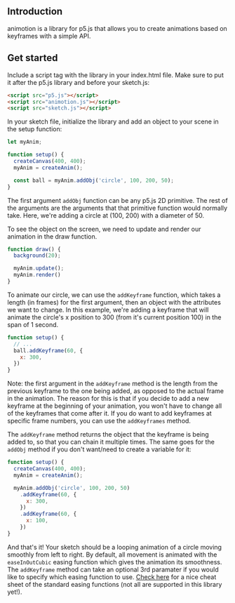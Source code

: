 ## Introduction

animotion is a library for p5.js that allows you to create animations based on keyframes with a simple API.

## Get started

Include a script tag with the library in your index.html file. Make sure to put it after the p5.js library and before your sketch.js:

```html
<script src="p5.js"></script>
<script src="animotion.js"></script>
<script src="sketch.js"></script>
```

In your sketch file, initialize the library and add an object to your scene in the setup function:

```js
let myAnim;

function setup() {
  createCanvas(400, 400);
  myAnim = createAnim();

  const ball = myAnim.addObj('circle', 100, 200, 50);
}
```

The first argument `addObj` function can be any p5.js 2D primitive. The rest of the arguments are the arguments that that primitive function would normally take. Here, we're adding a circle at (100, 200) with a diameter of 50.

To see the object on the screen, we need to update and render our animation in the draw function.

```js
function draw() {
  background(20);

  myAnim.update();
  myAnim.render()
}
```

To animate our circle, we can use the `addKeyframe` function, which takes a length (in frames) for the first argument, then an object with the attributes we want to change. In this example, we're adding a keyframe that will animate the circle's x position to 300 (from it's current position 100) in the span of 1 second.

```js
function setup() {
  // ...
  ball.addKeyframe(60, {
    x: 300,
  })
}
```

Note: the first argument in the `addKeyframe` method is the length from the previous keyframe to the one being added, as opposed to the actual frame in the animation. The reason for this is that if you decide to add a new keyframe at the beginning of your animation, you won't have to change all of the keyframes that come after it. If you do want to add keyframes at specific frame numbers, you can use the `addKeyframes` method.

The `addKeyframe` method returns the object that the keyframe is being added to, so that you can chain it multiple times. The same goes for the `addObj` method if you don't want/need to create a variable for it:

```js
function setup() {
  createCanvas(400, 400);
  myAnim = createAnim();

  myAnim.addObj('circle', 100, 200, 50)
    .addKeyframe(60, {
      x: 300,
    })
    .addKeyframe(60, {
      x: 100,
    })
}
```

And that's it! Your sketch should be a looping animation of a circle moving smoothly from left to right. By default, all movement is animated with the `easeInOutCubic` easing function which gives the animation its smoothness. The `addKeyframe` method can take an optional 3rd paramater if you would like to specify which easing function to use. [Check here](https://easings.net/) for a nice cheat sheet of the standard easing functions (not all are supported in this library yet!).
